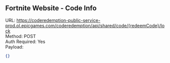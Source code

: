## Fortnite Website - Code Info

URL: https://coderedemption-public-service-prod.ol.epicgames.com/coderedemption/api/shared/code/{redeemCode}/lock \
Method: POST \
Auth Required: Yes \
Payload:
```json
{}
```
